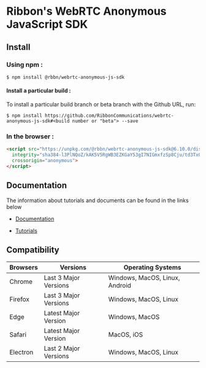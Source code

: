 # Ribbon's WebRTC Anonymous JavaScript SDK

## Install

### Using npm :

`$ npm install @rbbn/webrtc-anonymous-js-sdk`

#### Install a particular build :

To install a particular build branch or beta branch with the Github URL, run:

`$ npm install https://github.com/RibbonCommunications/webrtc-anonymous-js-sdk#<build number or "beta"> --save`

### In the browser :
```html
<script src="https://unpkg.com/@rbbn/webrtc-anonymous-js-sdk@6.10.0/dist/webrtc.js"
  integrity="sha384-l3PlNQoZ/kAK5V5RgWB3EZKGaY53gI7NIGmxfzSp8Cju/td3TxOdTHIN3yFYw7jp"
  crossorigin="anonymous">
</script>
```
## Documentation

The information about tutorials and documents can be found in the links below

* [Documentation](https://RibbonCommunications.github.io/webrtc-anonymous-js-sdk/docs)

* [Tutorials](https://RibbonCommunications.github.io/webrtc-anonymous-js-sdk/tutorials/#/Get%20Started)

## Compatibility

| Browsers | Versions              | Operating Systems              |
|----------|-----------------------|--------------------------------|
| Chrome   | Last 3 Major Versions | Windows, MacOS, Linux, Android |
| Firefox  | Last 3 Major Versions | Windows, MacOS, Linux          |
| Edge     | Latest Major Version  | Windows, MacOS                 |
| Safari   | Latest Major Version  | MacOS, iOS                     |
| Electron | Last 2 Major Versions | Windows, MacOS, Linux          |
